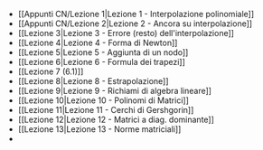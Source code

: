 - [[Appunti CN/Lezione 1|Lezione 1 - Interpolazione polinomiale]]
- [[Appunti CN/Lezione 2|Lezione 2 - Ancora su interpolazione]]
- [[Lezione 3|Lezione 3 - Errore (resto) dell'interpolazione]]
- [[Lezione 4|Lezione 4 - Forma di Newton]] 
- [[Lezione 5|Lezione 5 - Aggiunta di un nodo]]
- [[Lezione 6|Lezione 6 - Formula dei trapezi]]
- [[Lezione 7 (6.1)]]
- [[Lezione 8|Lezione 8 - Estrapolazione]]
- [[Lezione 9|Lezione 9 - Richiami di algebra lineare]]
- [[Lezione 10|Lezione 10 - Polinomi di Matrici]]
- [[Lezione 11|Lezione 11 - Cerchi di Gershgorin]]
- [[Lezione 12|Lezione 12 - Matrici a diag. dominante]]
- [[Lezione 13|Lezione 13 - Norme matriciali]]
- 